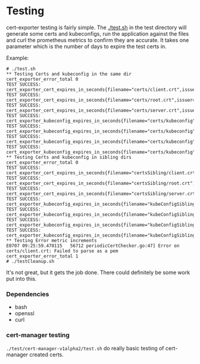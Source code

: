 # Testing

cert-exporter testing is fairly simple.  The [./test.sh](../test/files/test.sh) in the test directory will generate some certs and kubeconfigs, run the application against the files and curl the prometheus metrics to confirm they are accurate.  It takes one parameter which is the number of days to expire the test certs in.

Example:

```
# ./test.sh
** Testing Certs and kubeconfig in the same dir
cert_exporter_error_total 0
TEST SUCCESS: cert_exporter_cert_expires_in_seconds{filename="certs/client.crt",issuer="root",nodename="master0"}
TEST SUCCESS: cert_exporter_cert_expires_in_seconds{filename="certs/root.crt",issuer="root",nodename="master0"}
TEST SUCCESS: cert_exporter_cert_expires_in_seconds{filename="certs/server.crt",issuer="root",nodename="master0"}
TEST SUCCESS: cert_exporter_kubeconfig_expires_in_seconds{filename="certs/kubeconfig",name="cluster1",nodename="master0",type="cluster"}
TEST SUCCESS: cert_exporter_kubeconfig_expires_in_seconds{filename="certs/kubeconfig",name="cluster2",nodename="master0",type="cluster"}
TEST SUCCESS: cert_exporter_kubeconfig_expires_in_seconds{filename="certs/kubeconfig",name="user1",nodename="master0",type="user"}
TEST SUCCESS: cert_exporter_kubeconfig_expires_in_seconds{filename="certs/kubeconfig",name="user2",nodename="master0",type="user"}
** Testing Certs and kubeconfig in sibling dirs
cert_exporter_error_total 0
TEST SUCCESS: cert_exporter_cert_expires_in_seconds{filename="certsSibling/client.crt",issuer="root",nodename="master0"}
TEST SUCCESS: cert_exporter_cert_expires_in_seconds{filename="certsSibling/root.crt",issuer="root",nodename="master0"}
TEST SUCCESS: cert_exporter_cert_expires_in_seconds{filename="certsSibling/server.crt",issuer="root",nodename="master0"}
TEST SUCCESS: cert_exporter_kubeconfig_expires_in_seconds{filename="kubeConfigSibling/kubeconfig",name="cluster1",nodename="master0",type="cluster"}
TEST SUCCESS: cert_exporter_kubeconfig_expires_in_seconds{filename="kubeConfigSibling/kubeconfig",name="cluster2",nodename="master0",type="cluster"}
TEST SUCCESS: cert_exporter_kubeconfig_expires_in_seconds{filename="kubeConfigSibling/kubeconfig",name="user1",nodename="master0",type="user"}
TEST SUCCESS: cert_exporter_kubeconfig_expires_in_seconds{filename="kubeConfigSibling/kubeconfig",name="user2",nodename="master0",type="user"}
** Testing Error metric increments
E0707 09:25:59.470115   56712 periodicCertChecker.go:47] Error on certs/client.crt: Failed to parse as a pem
cert_exporter_error_total 1
# ./testCleanup.sh
```

It's not great, but it gets the job done.  There could definitely be some work put into this.

### Dependencies

- bash
- openssl
- curl

### cert-manager testing

`./test/cert-manager-v1alpha2/test.sh` do really basic testing of cert-manager created certs.

